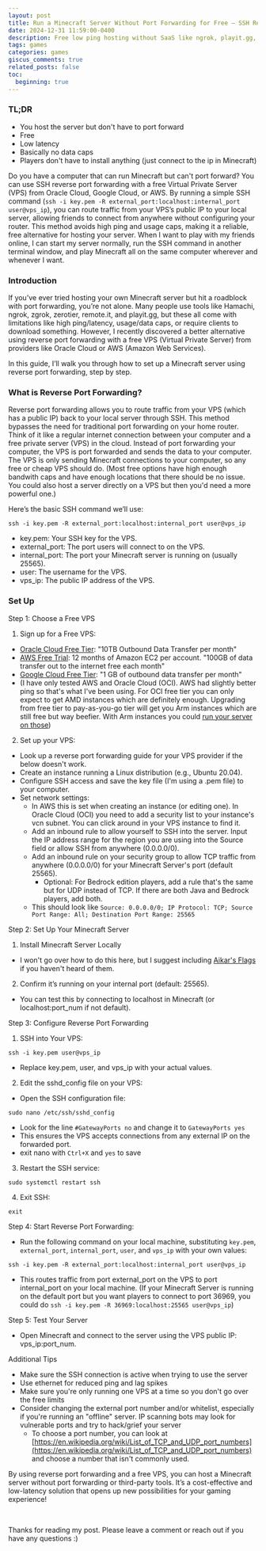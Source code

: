 ```yaml
---
layout: post
title: Run a Minecraft Server Without Port Forwarding for Free – SSH Reverse Tunnel
date: 2024-12-31 11:59:00-0400
description: Free low ping hosting without SaaS like ngrok, playit.gg, or Hamachi
tags: games
categories: games
giscus_comments: true
related_posts: false
toc:
  beginning: true
---
```


### TL;DR

* You host the server but don't have to port forward
* Free
* Low latency
* Basically no data caps
* Players don't have to install anything (just connect to the ip in Minecraft)

Do you have a computer that can run Minecraft but can't port forward? You can use SSH reverse port forwarding with a free Virtual Private Server (VPS) from Oracle Cloud, Google Cloud, or AWS. By running a simple SSH command (`ssh -i key.pem -R external_port:localhost:internal_port user@vps_ip`), you can route traffic from your VPS’s public IP to your local server, allowing friends to connect from anywhere without configuring your router. This method avoids high ping and usage caps, making it a reliable, free alternative for hosting your server. When I want to play with my friends online, I can start my server normally, run the SSH command in another terminal window, and play Minecraft all on the same computer wherever and whenever I want.

### Introduction

If you’ve ever tried hosting your own Minecraft server but hit a roadblock with port forwarding, you’re not alone. Many people use tools like Hamachi, ngrok, zgrok, zerotier, remote.it, and playit.gg, but these all come with limitations like high ping/latency, usage/data caps, or require clients to download something. However, I recently discovered a better alternative using reverse port forwarding with a free VPS (Virtual Private Server) from providers like Oracle Cloud or AWS (Amazon Web Services).

In this guide, I’ll walk you through how to set up a Minecraft server using reverse port forwarding, step by step.

### What is Reverse Port Forwarding?

Reverse port forwarding allows you to route traffic from your VPS (which has a public IP) back to your local server through SSH. This method bypasses the need for traditional port forwarding on your home router. Think of it like a regular internet connection between your computer and a free private server (VPS) in the cloud. Instead of port forwarding your computer, the VPS is port forwarded and sends the data to your computer. The VPS is only sending Minecraft connections to your computer, so any free or cheap VPS should do. (Most free options have high enough bandwith caps and have enough locations that there should be no issue. You could also host a server directly on a VPS but then you'd need a more powerful one.)

Here’s the basic SSH command we’ll use:

`ssh -i key.pem -R external_port:localhost:internal_port user@vps_ip`

* key.pem: Your SSH key for the VPS.
* external_port: The port users will connect to on the VPS.
* internal_port: The port your Minecraft server is running on (usually 25565).
* user: The username for the VPS.
* vps_ip: The public IP address of the VPS.

### Set Up

Step 1: Choose a Free VPS
1.	Sign up for a Free VPS:
  - [Oracle Cloud Free Tier](https://www.oracle.com/cloud/free/): "10TB Outbound Data Transfer per month"
  - [AWS Free Trial](https://aws.amazon.com/free/): 12 months of Amazon EC2 per account. "100GB of data transfer out to the internet free each month"
  - [Google Cloud Free Tier](https://cloud.google.com/free/docs/free-cloud-features#compute): "1 GB of outbound data transfer per month"
  - (I have only tested AWS and Oracle Cloud (OCI). AWS had slightly better ping so that's what I've been using. For OCI free tier you can only expect to get AMD instances which are definitely enough. Upgrading from free tier to pay-as-you-go tier will get you Arm instances which are still free but way beefier. With Arm instances you could [run your server on those](https://www.reddit.com/r/admincraft/comments/qo78be/creating_a_minecraft_server_with_oracle_cloud/))

2.	Set up your VPS:
* Look up a reverse port forwarding guide for your VPS provider if the below doesn't work.
* Create an instance running a Linux distribution (e.g., Ubuntu 20.04).
* Configure SSH access and save the key file (I'm using a .pem file) to your computer.
* Set network settings:
  * In AWS this is set when creating an instance (or editing one). In Oracle Cloud (OCI) you need to add a security list to your instance's vcn subnet. You can click around in your VPS instance to find it.
  * Add an inbound rule to allow yourself to SSH into the server. Input the IP address range for the region you are using into the Source field or allow SSH from anywhere (0.0.0.0/0).
  * Add an inbound rule on your security group to allow TCP traffic from anywhere (0.0.0.0/0) for your Minecraft Server's port (default 25565).
    * Optional: For Bedrock edition players, add a rule that's the same but for UDP instead of TCP. If there are both Java and Bedrock players, add both.
  * This should look like `Source: 0.0.0.0/0; IP Protocol: TCP; Source Port Range: All; Destination Port Range: 25565`

Step 2: Set Up Your Minecraft Server
1.	Install Minecraft Server Locally
* I won't go over how to do this here, but I suggest including [Aikar's Flags](https://docs.papermc.io/paper/aikars-flags) if you haven't heard of them.

2.	Confirm it’s running on your internal port (default: 25565).
* You can test this by connecting to localhost in Minecraft (or localhost:port_num if not default).

Step 3: Configure Reverse Port Forwarding
1.	SSH into Your VPS:

`ssh -i key.pem user@vps_ip`

* Replace key.pem, user, and vps_ip with your actual values.

2.	Edit the sshd_config file on your VPS:
* Open the SSH configuration file:

`sudo nano /etc/ssh/sshd_config`

* Look for the line `#GatewayPorts no` and change it to `GatewayPorts yes`
* This ensures the VPS accepts connections from any external IP on the forwarded port.
* exit nano with `Ctrl+X` and `yes` to save

3. Restart the SSH service:

`sudo systemctl restart ssh`

4. Exit SSH:

`exit`

Step 4: Start Reverse Port Forwarding:
* Run the following command on your local machine, substituting `key.pem`, `external_port`, `internal_port`, `user`, and `vps_ip` with your own values:

`ssh -i key.pem -R external_port:localhost:internal_port user@vps_ip`

* This routes traffic from port external_port on the VPS to port internal_port on your local machine. (If your Minecraft Server is running on the default port but you want players to connect to port 36969, you could do `ssh -i key.pem -R 36969:localhost:25565 user@vps_ip`)

Step 5: Test Your Server
* Open Minecraft and connect to the server using the VPS public IP: vps_ip:port_num.

Additional Tips
* Make sure the SSH connection is active when trying to use the server
* Use ethernet for reduced ping and lag spikes
* Make sure you're only running one VPS at a time so you don't go over the free limits
* Consider changing the external port number and/or whitelist, especially if you're running an "offline" server. IP scanning bots may look for vulnerable ports and try to hack/grief your server
  * To choose a port number, you can look at [https://en.wikipedia.org/wiki/List_of_TCP_and_UDP_port_numbers](https://en.wikipedia.org/wiki/List_of_TCP_and_UDP_port_numbers) and choose a number that isn't commonly used.

By using reverse port forwarding and a free VPS, you can host a Minecraft server without port forwarding or third-party tools. It’s a cost-effective and low-latency solution that opens up new possibilities for your gaming experience!

<br>

Thanks for reading my post. Please leave a comment or reach out if you have any questions :)